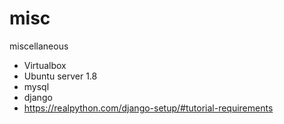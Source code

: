 # misc
miscellaneous

- Virtualbox
 - Ubuntu server 1.8
  - mysql
  - django
   - https://realpython.com/django-setup/#tutorial-requirements




